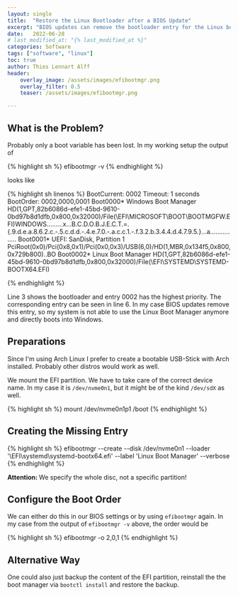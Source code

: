 ```yaml
---
layout: single
title:  "Restore the Linux Bootloader after a BIOS Update"
excerpt: "BIOS updates can remove the bootloader entry for the Linux bootloader. Restoring it is quite easy."
date:   2022-06-28
# last_modified_at: "{% last_modified_at %}"
categories: Software
tags: ["software", "linux"]
toc: true
author: Thies Lennart Alff
header:
    overlay_image: /assets/images/efibootmgr.png
    overlay_filter: 0.5
    teaser: /assets/images/efibootmgr.png

---
```


## What is the Problem?

Probably only a boot variable has been lost. In my working setup the output of

{% highlight sh %}
efibootmgr -v
{% endhighlight %}

looks like 

{% highlight sh linenos %}
BootCurrent: 0002
Timeout: 1 seconds
BootOrder: 0002,0000,0001
Boot0000* Windows Boot Manager  HD(1,GPT,82b6086d-efe1-45bd-9610-0bd97b8d1dfb,0x800,0x32000)/File(\EFI\MICROSOFT\BOOT\BOOTMGFW.EFI)WINDOWS.........x...B.C.D.O.B.J.E.C.T.=.{.9.d.e.a.8.6.2.c.-.5.c.d.d.-.4.e.7.0.-.a.c.c.1.-.f.3.2.b.3.4.4.d.4.7.9.5.}...a................
Boot0001* UEFI: SanDisk, Partition 1    PciRoot(0x0)/Pci(0x8,0x1)/Pci(0x0,0x3)/USB(6,0)/HD(1,MBR,0x134f5,0x800,0x729b800)..BO
Boot0002* Linux Boot Manager    HD(1,GPT,82b6086d-efe1-45bd-9610-0bd97b8d1dfb,0x800,0x32000)/File(\EFI\SYSTEMD\SYSTEMD-BOOTX64.EFI)

{% endhighlight %}

Line 3 shows the bootloader and entry 0002 has the highest priority. The corresponding entry can be seen in line 6. In my case BIOS updates remove this entry, so my system is not able to use the Linux Boot Manager anymore and directly boots into Windows.

## Preparations

Since I'm using Arch Linux I prefer to create a bootable USB-Stick with Arch installed. Probably other distros would work as well.

We mount the EFI partition. We have to take care of the correct device name. In my case it is `/dev/nvme0n1`, but it might be of the kind `/dev/sdX` as well.

{% highlight sh %}
mount /dev/nvme0n1p1 /boot
{% endhighlight %}

## Creating the Missing Entry

{% highlight sh %}
efibootmgr --create --disk /dev/nvme0n1 --loader '\EFI\systemd\systemd-bootx64.efi' --label 'Linux Boot Manager' --verbose
{% endhighlight %}

<p class="notice--info"><strong>Attention: </strong> We specify the whole disc, not a specific partition!</p>

## Configure the Boot Order

We can either do this in our BIOS settings or by using `efibootmgr` again. In my case from the output of `efibootmgr -v` above, the order would be

{% highlight sh %}
efibootmgr -o 2,0,1
{% endhighlight %}

## Alternative Way
One could also just backup the content of the EFI partition, reinstall the the boot manager via `bootctl install` and restore the backup.